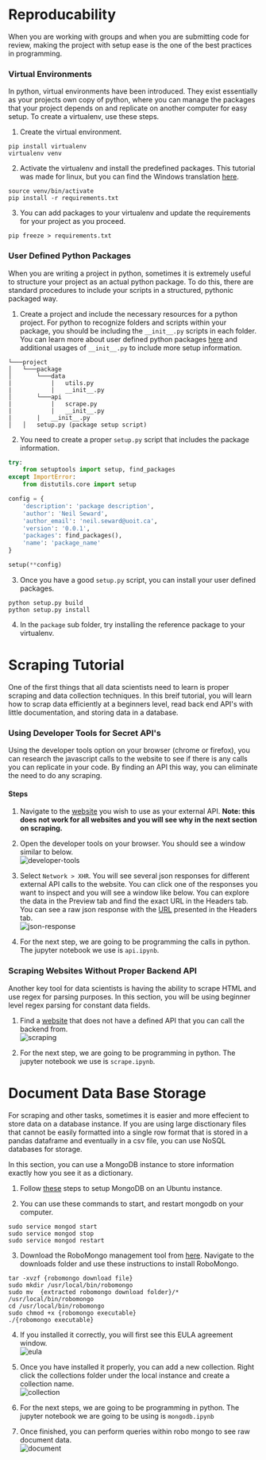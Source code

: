# Reproducability

When you are working with groups and when you are submitting code for review, making the project with setup ease is the one of the best practices in programming.

### Virtual Environments

In python, virtual environments have been introduced. They exist essentially as your projects own copy of python, where you can manage the packages that your project depends on and replicate on another computer for easy setup. To create a virtualenv, use these steps.

1. Create the virtual environment.
```
pip install virtualenv
virtualenv venv
```

2. Activate the virtualenv and install the predefined packages. This tutorial was made for linux, but you can find the Windows translation [here](https://github.com/sealneaward/template-py#windows-setup).
```
source venv/bin/activate
pip install -r requirements.txt
```

3. You can add packages to your virtualenv and update the requirements for your project as you proceed.
```
pip freeze > requirements.txt
```

### User Defined Python Packages

When you are writing a project in python, sometimes it is extremely useful to structure your project as an actual python package. To do this, there are standard procedures to include your scripts in a structured, pythonic packaged way.

1. Create a project and include the necessary resources for a python project. For python to recognize folders and scripts within your package, you should be including the `__init__.py` scripts in each folder. You can learn more about user defined python packages [here](https://www.learnpython.org/en/Modules_and_Packages) and additional usages of `__init__.py` to include more setup information.
```
└───project
│   └───package
│       └───data
|           |   utils.py
|           |   __init__.py
│       └───api
|           |   scrape.py
|           |   __init__.py
|       |   __init__.py
│   │   setup.py (package setup script)
```

2. You need to create a proper `setup.py` script that includes the package information.

```py
try:
    from setuptools import setup, find_packages
except ImportError:
    from distutils.core import setup

config = {
    'description': 'package description',
    'author': 'Neil Seward',
    'author_email': 'neil.seward@uoit.ca',
    'version': '0.0.1',
    'packages': find_packages(),
    'name': 'package_name'
}

setup(**config)
```

3. Once you have a good `setup.py` script, you can install your user defined packages.
```
python setup.py build
python setup.py install
```

4. In the `package` sub folder, try installing the reference package to your virtualenv.

# Scraping Tutorial

One of the first things that all data scientists need to learn is proper scraping and data collection techniques. In this breif tutorial, you will learn how to scrap data efficiently at a beginners level, read back end API's with little documentation, and storing data in a database.

### Using Developer Tools for Secret API's

Using the developer tools option on your browser (chrome or firefox), you can research the javascript calls to the website to see if there is any calls you can replicate in your code. By finding an API this way, you can eliminate the need to do any scraping.

#### Steps

1. Navigate to the [website](http://stats.nba.com/player/203954/) you wish to use as your external API. **Note: this does not work for all websites and you will see why in the next section on scraping.**

2. Open the developer tools on your browser. You should see a window similar to below.  
![developer-tools](img/developer-tools.png)

3. Select `Network > XHR`. You will see several json responses for different external API calls to the website. You can click one of the responses you want to inspect and you will see a window like below. You can explore the data in the Preview tab and find the exact URL in the Headers tab. You can see a raw json response with the [URL](http://stats.nba.com/stats/playerdashboardbyyearoveryear?DateFrom=&DateTo=&GameSegment=&LastNGames=0&LeagueID=00&Location=&MeasureType=Base&Month=0&OpponentTeamID=0&Outcome=&PORound=0&PaceAdjust=N&PerMode=PerGame&Period=0&PlayerID=203954&PlusMinus=N&Rank=N&Season=2017-18&SeasonSegment=&SeasonType=Regular+Season&ShotClockRange=&Split=yoy&VsConference=&VsDivision=) presented in the Headers tab.  
![json-response](img/json-response.png)

4. For the next step, we are going to be programming the calls in python. The jupyter notebook we use is `api.ipynb`.

### Scraping Websites Without Proper Backend API

Another key tool for data scientists is having the ability to scrape HTML and use regex for parsing purposes. In this section, you will be using beginner level regex parsing for constant data fields.

1. Find a [website](https://www.basketball-reference.com/boxscores/pbp/201610260BOS.html) that does not have a defined API that you can call the backend from.  
![scraping](img/scraping.png)

2. For the next step, we are going to be programming in python. The jupyter notebook we use is `scrape.ipynb`.

# Document Data Base Storage

For scraping and other tasks, sometimes it is easier and more effecient to store data on a database instance. If you are using large disctionary files that cannot be easily formatted into a single row format that is stored in a pandas dataframe and eventually in a csv file, you can use NoSQL databases for storage.

In this section, you can use a MongoDB instance to store information exactly how you see it as a dictionary.

1. Follow [these](https://docs.mongodb.com/manual/tutorial/install-mongodb-on-ubuntu/#install-mongodb-community-edition) steps to setup MongoDB on an Ubuntu instance.

2. You can use these commands to start, and restart mongodb on your computer.
```
sudo service mongod start
sudo service mongod stop
sudo service mongod restart
```

3. Download the RoboMongo management tool from [here](https://robomongo.org/download). Navigate to the downloads folder and use these instructions to install RoboMongo.
```
tar -xvzf {robomongo download file}
sudo mkdir /usr/local/bin/robomongo
sudo mv  {extracted robomongo download folder}/* /usr/local/bin/robomongo
cd /usr/local/bin/robomongo
sudo chmod +x {robomongo executable}
./{robomongo executable}
```

4. If you installed it correctly, you will first see this EULA agreement window.  
![eula](img/eula.png)

5. Once you have installed it properly, you can add a new collection. Right click the collections folder under the local instance and create a collection name.  
![collection](img/collection.png)

6. For the next steps, we are going to be programming in python. The jupyter notebook we are going to be using is `mongodb.ipynb`

7. Once finished, you can perform queries within robo mongo to see raw document data.  
![document](img/robo-sample.png)
